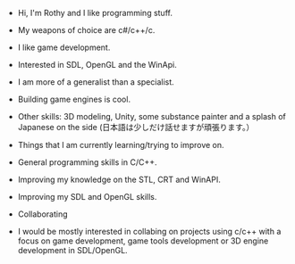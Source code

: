 - Hi, I'm Rothy and I like programming stuff. 

- My weapons of choice are c#/c++/c.
- I like game development.
- Interested in SDL, OpenGL and the WinApi.
- I am more of a generalist than a specialist.
- Building game engines is cool.
- Other skills: 3D modeling, Unity, some substance painter and a splash of Japanese on the side (日本語は少しだけ話せますが頑張ります。）

- Things that I am currently learning/trying to improve on.

- General programming skills in C/C++.
- Improving my knowledge on the STL, CRT and WinAPI.
- Improving my SDL and OpenGL skills.

- Collaborating
- I would be mostly interested in collabing on projects using c/c++ with a focus on game development, game tools development or 3D engine development
in SDL/OpenGL.
